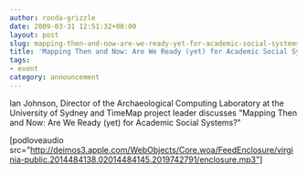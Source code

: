 ```yaml
---
author: ronda-grizzle
date: 2009-03-31 12:51:32+00:00
layout: post
slug: mapping-then-and-now-are-we-ready-yet-for-academic-social-systems
title: 'Mapping Then and Now: Are We Ready (yet) for Academic Social Systems?'
tags:
- event
category: announcement
---
```


Ian Johnson, Director of the Archaeological Computing Laboratory at the University of Sydney and TimeMap project leader discusses "Mapping Then and Now: Are We Ready (yet) for Academic Social Systems?"

[podloveaudio src="http://deimos3.apple.com/WebObjects/Core.woa/FeedEnclosure/virginia-public.2014484138.02014484145.2019742791/enclosure.mp3"]
